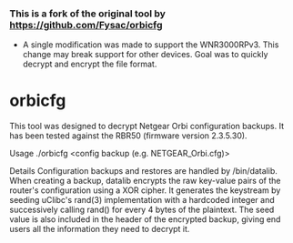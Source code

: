 ### This is a fork of the original tool by https://github.com/Fysac/orbicfg

 - A single modification was made to support the WNR3000RPv3. This change may break support for other devices. Goal was to quickly decrypt and encrypt the file format.

# orbicfg
This tool was designed to decrypt Netgear Orbi configuration backups. It has been tested against the RBR50 (firmware version 2.3.5.30).

Usage
./orbicfg <config backup (e.g. NETGEAR_Orbi.cfg)>

Details
Configuration backups and restores are handled by /bin/datalib. When creating a backup, datalib encrypts the raw key-value pairs of the router's configuration using a XOR cipher. It generates the keystream by seeding uClibc's rand(3) implementation with a hardcoded integer and successively calling rand() for every 4 bytes of the plaintext. The seed value is also included in the header of the encrypted backup, giving end users all the information they need to decrypt it.
